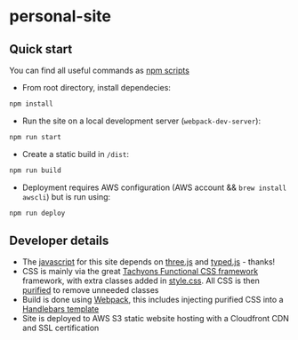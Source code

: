 # personal-site

## Quick start

You can find all useful commands as [npm scripts](package.json)

* From root directory, install dependecies:

```bash
npm install
```

* Run the site on a local development server (`webpack-dev-server`):

```bash
npm run start
```

* Create a static build in `/dist`:

```bash
npm run build
```

* Deployment requires AWS configuration (AWS account && `brew install awscli`) but is run using:

```bash
npm run deploy
```

## Developer details

* The [javascript](src/index.js) for this site depends on [three.js](https://github.com/mrdoob/three.js) and [typed.js](https://github.com/mattboldt/typed.js) - thanks!
* CSS is mainly via the great [Tachyons Functional CSS framework](https://github.com/tachyons-css/tachyons) framework, with extra classes added in [style.css](src/css/style.css). All CSS is then [purified](https://github.com/purifycss/purifycss) to remove unneeded classes
* Build is done using [Webpack](webpack.config.js), this includes injecting purified CSS into a [Handlebars template](index.hbs)
* Site is deployed to AWS S3 static website hosting with a Cloudfront CDN and SSL certification